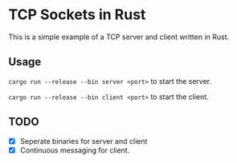 # TCP Sockets in Rust

This is a simple example of a TCP server and client written in Rust.

## Usage

`cargo run --release --bin server <port>` to start the server.

`cargo run --release --bin client <port>` to start the client.

## TODO

- [x] Seperate binaries for server and client
- [x] Continuous messaging for client.
